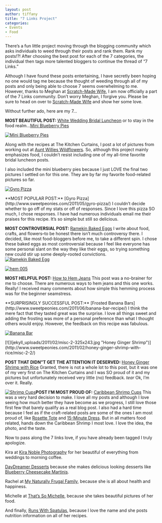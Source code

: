 ```yaml
---
layout: post
author: tiffany
title: "7 Links Project"
categories: 
- Events
- Food
---
```


There’s a fun little project moving through the blogging community which asks individuals to weed through their posts and rank them. Rank my posts!?! After choosing the best post for each of the 7 categories, the individual then tags more talented bloggers to continue the thread of “7 Links.”

Although I have found these posts entertaining, I have secretly been hoping no one would tag me because the thought of weeding through all of my posts and only being able to choose 7 seems overwhelming to me. However, thanks to Meghan at [Scratch-Made Wife](http://scratch-made-wife.blogspot.com/), I am now officially a part of the 7 Links community. Don’t worry Meghan, I forgive you. Please be sure to head on over to [Scratch-Made Wife](http://scratch-made-wife.blogspot.com/) and show her some love.

Without further ado, here are my 7…

**MOST BEAUTIFUL POST:** [White Wedding Bridal Luncheon](http://www.sweetpeonies.com/2011/06/white-wedding-bridal-luncheon/) or to stay in the food realm…[Mini Blueberry Pies](http://www.sweetpeonies.com/2011/07/mini-blueberry-pies/)

[![](jekyll_uploads/2011/06/shrimp-pizza-blueberry-pie-042-325x215.jpg "Mini Blueberry Pies")](http://www.sweetpeonies.com/2011/07/mini-blueberry-pies/shrimp-pizza-blueberry-pie-042/)

Along with the recipes at The Kitchen Curtains, I post a lot of pictures from working out at [Aunt Willies Wildflowers](www.auntwillieswildflowers.com). So, although this project mainly emphasizes food, I couldn’t resist including one of my all-time favorite bridal luncheon posts.

I also included the mini blueberry pies because I just LOVE the final two pictures I settled on for this one. They are by far my favorite food-related pictures so far.

[![](jekyll_uploads/2011/05/Gyro-Pizza-Peach-and-Rhubarb-pie-047-325x243.jpg "Gyro Pizza")](http://www.sweetpeonies.com/2011/05/gyro-pizza/gyro-pizza-peach-and-rhubarb-pie-047/)

<nbsp>  
**MOST POPULAR POST:** [Gyro Pizza](http://www.sweetpeonies.com/2011/05/gyro-pizza/) I couldn’t decide whether to go off of my stats or off of responses. Since I love this pizza SO much, I chose responses. I have had numerous individuals email me their praises for this recipe. It’s so simple but still so delicious.</nbsp>

**MOST CONTROVERSIAL POST:** [Ramekin Baked Eggs](http://www.sweetpeonies.com/2011/07/saturday-baked-eggs-market/) I write about food, crafts, and flowers–to be honest there isn’t much controversy there. I decided, like most food-bloggers before me, to take a different spin. I chose these baked eggs as most controversial because I feel like everyone has some personal slant on the way they like their eggs, so trying something new could stir up some deeply-rooted convictions.  
[![](jekyll_uploads/2011/07/One-Saturday-Morning-102-575x381.jpg "Ramekin Baked Egg")](http://www.sweetpeonies.com/2011/07/saturday-baked-eggs-market/one-saturday-morning-102/)  

[![](jekyll_uploads/2011/03/hem-005-325x243.jpg "hem 005")](http://www.sweetpeonies.com/2011/03/how-to-hem-jeans/hem-005/)

**MOST HELPFUL POST:** [How to Hem Jeans](http://www.sweetpeonies.com/2011/03/how-to-hem-jeans/) This post was a no-brainer for me to choose. There are numerous ways to hem jeans and this one works. Really! I received many comments about how simple this hemming process was for the beginner seamstress.

<nbsp>  
**SURPRISINGLY SUCCESSFUL POST:** [Frosted Banana Bars](http://www.sweetpeonies.com/2011/06/banana-bar-recipe/) I think the mere fact that they tasted great was the surprise. I love all things sweet and adding the frosting was more of a personal preference than what I thought others would enjoy. However, the feedback on this recipe was fabulous.</nbsp>

[![](jekyll_uploads/2011/06/food-sweet-peas-table-109-575x431.jpg "Banana Bar")](http://www.sweetpeonies.com/2011/06/banana-bar-recipe/food-sweet-peas-table-109/)

<nbsp>  
<nbsp>  
<nbsp>  
<nbsp>  
[![](jekyll_uploads/2011/02/misc-2-325x243.jpg "Honey Ginger Shrimp")](http://www.sweetpeonies.com/2011/02/honey-ginger-shrimp-with-rice/misc-2-2/)</nbsp></nbsp></nbsp></nbsp>

**POST THAT DIDN”T GET THE ATTENTION IT DESERVED:** [Honey Ginger Shrimp with Rice](http://www.sweetpeonies.com/2011/02/honey-ginger-shrimp-with-rice/) Granted, there is not a whole lot to this post, but it was one of my very first on The Kitchen Curtains and I was SO proud of it and my pictures but unfortunately received very little (no) feedback. *tear* Ok, I’m over it. Really.

[![](jekyll_uploads/2011/03/food-094-325x243.jpg "Shrimp Cups")](http://www.sweetpeonies.com/2011/03/caribbean-shrimp-cups/food-094/)**POST I’M MOST PROUD OF:** [Caribbean Shrimp Cups](http://www.sweetpeonies.com/2011/03/caribbean-shrimp-cups/) This was a very hard decision to make. I love all my posts and although I love seeing how much better they have become as we progress, I still love those first few that barely qualify as a real blog post. I also had a hard time because I feel as if the craft-related posts are some of the ones I am most proud of, like [Rosette Tote](http://www.sweetpeonies.com/2011/06/rosette-tote/) and [15-Minute Dress](http://www.sweetpeonies.com/2011/05/15-minute-dress/). But in all matters food related, hands down the Caribbean Shrimp I most love. I love the idea, the photo, and the taste.

Now to pass along the 7 links love, if you have already been tagged I truly apologize.

Kira at [Kira Noble Photography](http://www.kiranoblephotographyblog.com/) for her beautiful of everything from weddings to morning coffee.

[DayDreamer Desserts](http://daydreamerdesserts.com/) because she makes delicious looking desserts like [Blueberry Cheesecake Martinis](http://daydreamerdesserts.com/2011/08/blueberry-cheesecake-martini.html/).

Rachel at [My Naturally Frugal Family](http://mynaturallyfrugalfamily.blogspot.com/), because she is all about health and happiness.

Michelle at [That’s So Michelle](http://thatssomichelle.blogspot.com/), because she takes beautiful pictures of her food.

And finally, [Runs With Spatulas](http://www.runs-with-spatulas.com/), because I love the name and she posts nutrition information on all of her recipes.